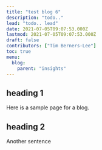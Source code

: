 ```yaml
---
title: "test blog 6"
description: "todo.."
lead: "todo.. lead"
date: 2021-07-05T09:07:53.000Z
lastmod: 2021-07-05T09:07:53.000Z
draft: false
contributors: ["Tim Berners-Lee"]
toc: true
menu:
  blog:
    parent: "insights"
---
```


## heading 1

Here is a sample page for a blog.

## heading 2

Another sentence
